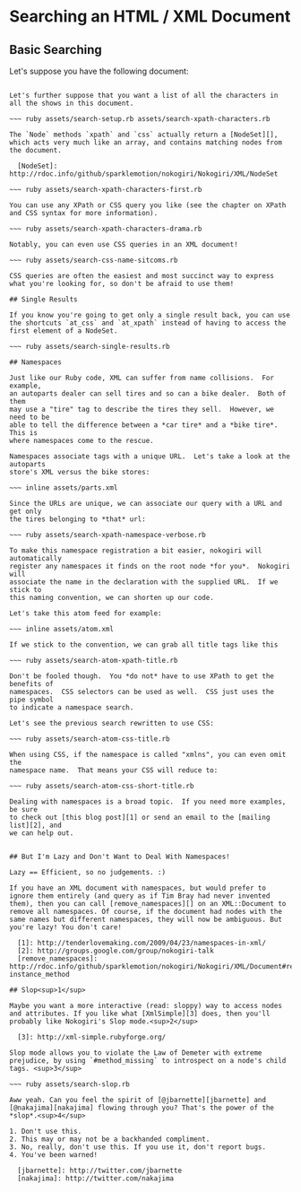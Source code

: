 # Searching an HTML / XML Document

## Basic Searching

Let's suppose you have the following document:

~~~ inline assets/shows.xml

Let's further suppose that you want a list of all the characters in
all the shows in this document.

~~~ ruby assets/search-setup.rb assets/search-xpath-characters.rb

The `Node` methods `xpath` and `css` actually return a [NodeSet][],
which acts very much like an array, and contains matching nodes from
the document.

  [NodeSet]: http://rdoc.info/github/sparklemotion/nokogiri/Nokogiri/XML/NodeSet

~~~ ruby assets/search-xpath-characters-first.rb

You can use any XPath or CSS query you like (see the chapter on XPath
and CSS syntax for more information).

~~~ ruby assets/search-xpath-characters-drama.rb

Notably, you can even use CSS queries in an XML document!

~~~ ruby assets/search-css-name-sitcoms.rb

CSS queries are often the easiest and most succinct way to express
what you're looking for, so don't be afraid to use them!

## Single Results

If you know you're going to get only a single result back, you can use
the shortcuts `at_css` and `at_xpath` instead of having to access the
first element of a NodeSet.

~~~ ruby assets/search-single-results.rb

## Namespaces

Just like our Ruby code, XML can suffer from name collisions.  For example,
an autoparts dealer can sell tires and so can a bike dealer.  Both of them
may use a "tire" tag to describe the tires they sell.  However, we need to be
able to tell the difference between a *car tire* and a *bike tire*.  This is
where namespaces come to the rescue.

Namespaces associate tags with a unique URL.  Let's take a look at the autoparts
store's XML versus the bike stores:

~~~ inline assets/parts.xml

Since the URLs are unique, we can associate our query with a URL and get only
the tires belonging to *that* url:

~~~ ruby assets/search-xpath-namespace-verbose.rb

To make this namespace registration a bit easier, nokogiri will automatically
register any namespaces it finds on the root node *for you*.  Nokogiri will
associate the name in the declaration with the supplied URL.  If we stick to
this naming convention, we can shorten up our code.

Let's take this atom feed for example:

~~~ inline assets/atom.xml

If we stick to the convention, we can grab all title tags like this

~~~ ruby assets/search-atom-xpath-title.rb

Don't be fooled though.  You *do not* have to use XPath to get the benefits of
namespaces.  CSS selectors can be used as well.  CSS just uses the pipe symbol
to indicate a namespace search.

Let's see the previous search rewritten to use CSS:

~~~ ruby assets/search-atom-css-title.rb

When using CSS, if the namespace is called "xmlns", you can even omit the
namespace name.  That means your CSS will reduce to:

~~~ ruby assets/search-atom-css-short-title.rb

Dealing with namespaces is a broad topic.  If you need more examples, be sure
to check out [this blog post][1] or send an email to the [mailing list][2], and
we can help out.


## But I'm Lazy and Don't Want to Deal With Namespaces!

Lazy == Efficient, so no judgements. :)

If you have an XML document with namespaces, but would prefer to
ignore them entirely (and query as if Tim Bray had never invented
them), then you can call [remove_namespaces][] on an XML::Document to
remove all namespaces. Of course, if the document had nodes with the
same names but different namespaces, they will now be ambiguous. But
you're lazy! You don't care!

  [1]: http://tenderlovemaking.com/2009/04/23/namespaces-in-xml/
  [2]: http://groups.google.com/group/nokogiri-talk
  [remove_namespaces]: http://rdoc.info/github/sparklemotion/nokogiri/Nokogiri/XML/Document#remove_namespaces%21-instance_method

## Slop<sup>1</sup>

Maybe you want a more interactive (read: sloppy) way to access nodes
and attributes. If you like what [XmlSimple][3] does, then you'll
probably like Nokogiri's Slop mode.<sup>2</sup>

  [3]: http://xml-simple.rubyforge.org/

Slop mode allows you to violate the Law of Demeter with extreme
prejudice, by using `#method_missing` to introspect on a node's child tags. <sup>3</sup>

~~~ ruby assets/search-slop.rb

Aww yeah. Can you feel the spirit of [@jbarnette][jbarnette] and
[@nakajima][nakajima] flowing through you? That's the power of the
*slop*.<sup>4</sup>

1. Don't use this.
2. This may or may not be a backhanded compliment.
3. No, really, don't use this. If you use it, don't report bugs.
4. You've been warned!

  [jbarnette]: http://twitter.com/jbarnette
  [nakajima]: http://twitter.com/nakajima
